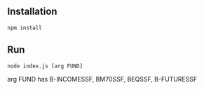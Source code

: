 ## Installation

```bash
npm install
```

## Run
```bash
node index.js [arg FUND]
```
arg FUND has B-INCOMESSF, BM70SSF, BEQSSF, B-FUTURESSF